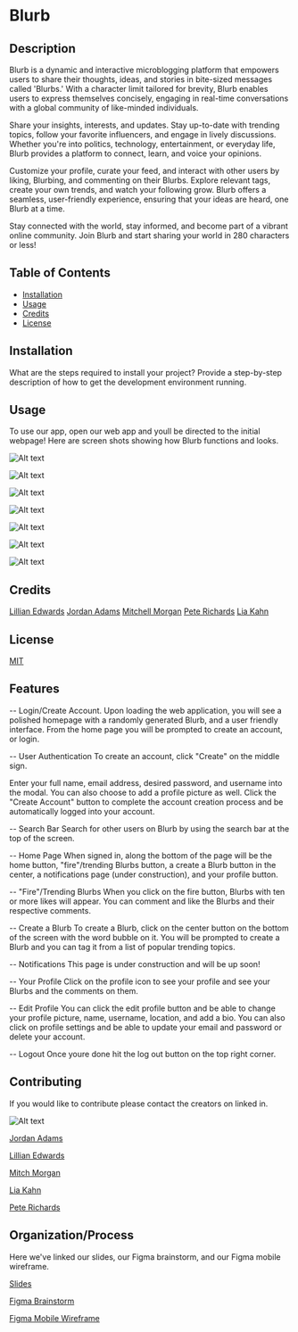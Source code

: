 # Blurb

## Description

Blurb is a dynamic and interactive microblogging platform that empowers users to share their thoughts, ideas, and stories in bite-sized messages called 'Blurbs.' With a character limit tailored for brevity, Blurb enables users to express themselves concisely, engaging in real-time conversations with a global community of like-minded individuals.

Share your insights, interests, and updates. Stay up-to-date with trending topics, follow your favorite influencers, and engage in lively discussions. Whether you're into politics, technology, entertainment, or everyday life, Blurb provides a platform to connect, learn, and voice your opinions.

Customize your profile, curate your feed, and interact with other users by liking, Blurbing, and commenting on their Blurbs. Explore relevant tags, create your own trends, and watch your following grow. Blurb offers a seamless, user-friendly experience, ensuring that your ideas are heard, one Blurb at a time.

Stay connected with the world, stay informed, and become part of a vibrant online community. Join Blurb and start sharing your world in 280 characters or less!

## Table of Contents

- [Installation](#installation)
- [Usage](#usage)
- [Credits](#credits)
- [License](#license)

## Installation

What are the steps required to install your project? Provide a step-by-step description of how to get the development environment running.

## Usage

To use our app, open our web app and youll be directed to the initial webpage! Here are screen shots showing how Blurb functions and looks.

![Alt text](./assets/images/login.png)

![Alt text](./assets/images/createAccount.png)

![Alt text](./assets/images/createBlurb.png)

![Alt text](./assets/images/likedComment.png)

![Alt text](./assets/images/profile.png)

![Alt text](./assets/images/editProfile.png)

![Alt text](./assets/images/homePage.png)

## Credits

[Lillian Edwards](https://github.com/lillianedwards)
[Jordan Adams](https://github.com/JMADA257)
[Mitchell Morgan](https://github.com/M1TCH3llM)
[Pete Richards](https://github.com/PRich57)
[Lia Kahn](https://github.com/ljkahn)

## License

[MIT](https://opensource.org/license/mit/)

## Features

-- Login/Create Account. Upon loading the web application, you will see a polished homepage with a randomly generated Blurb, and a user friendly interface. From the home page you will be prompted to create an account, or login.

-- User Authentication
To create an account, click "Create" on the middle sign.

Enter your full name, email address, desired password, and username into the modal. You can also choose to add a profile picture as well.
Click the "Create Account" button to complete the account creation process and be automatically logged into your account.

-- Search Bar
Search for other users on Blurb by using the search bar at the top of the screen.

-- Home Page
When signed in, along the bottom of the page will be the home button, "fire"/trending Blurbs button, a create a Blurb button in the center, a notifications page (under construction), and your profile button.

-- "Fire"/Trending Blurbs
When you click on the fire button, Blurbs with ten or more likes will appear. You can comment and like the Blurbs and their respective comments.

-- Create a Blurb
To create a Blurb, click on the center button on the bottom of the screen with the word bubble on it. You will be prompted to create a Blurb and you can tag it from a list of popular trending topics.

-- Notifications
This page is under construction and will be up soon!

-- Your Profile
Click on the profile icon to see your profile and see your Blurbs and the comments on them.

-- Edit Profile
You can click the edit profile button and be able to change your profile picture, name, username, location, and add a bio. You can also click on profile settings and be able to update your email and password or delete your account.

-- Logout
Once youre done hit the log out button on the top right corner.

## Contributing

If you would like to contribute please contact the creators on linked in.

![Alt text](./assets/images/squad.png)

[Jordan Adams](https://www.linkedin.com/in/jordan-adams-a14602288/)

[Lillian Edwards](https://www.linkedin.com/in/lillian-edwards63/)

[Mitch Morgan](https://www.linkedin.com/in/mitchell-morgan-0952b1138/)

[Lia Kahn](https://www.linkedin.com/in/lia-kahn/)

[Pete Richards](www.linkedin.com/in/peterrichards57)

## Organization/Process

Here we've linked our slides, our Figma brainstorm, and our Figma mobile wireframe.

[Slides](https://www.canva.com/design/DAFzEXjIc1I/-ct3nu6yj8wsMWfL3v8LXA/view)

[Figma Brainstorm](https://www.figma.com/file/veDYK1ciMVqf9YKiKsBoIs/Project-3-Brainstorm?type=whiteboard&t=1m8m0yWbdUm6kpTv-0)

[Figma Mobile Wireframe](https://www.figma.com/file/wGAL8buhdWjddEeLUsIDVR/BlurbMobileWire?type=design&node-id=0-1&mode=design&t=57Hyi1eE0JFzB7rb-0)
